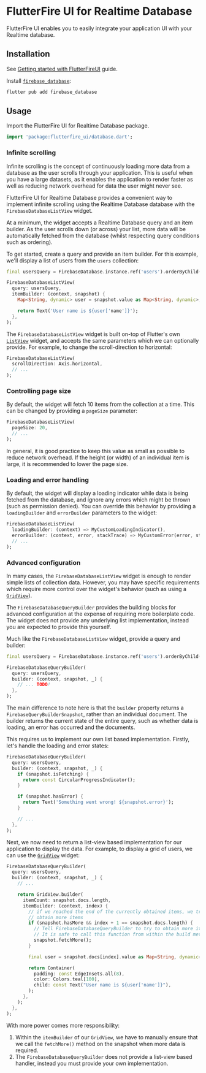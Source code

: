 # FlutterFire UI for Realtime Database

FlutterFire UI enables you to easily integrate your application UI with your Realtime database.

## Installation

See [Getting started with FlutterFireUI](./getting_started.md) guide.

Install [`firebase_database`](https://pub.dev/packages/firebase_database):

```sh
flutter pub add firebase_database
```

## Usage

Import the FlutterFire UI for Realtime Database package.

```dart
import 'package:flutterfire_ui/database.dart';
```

### Infinite scrolling

Infinite scrolling is the concept of continuously loading more data from a database
as the user scrolls through your application. This is useful when you have a large
datasets, as it enables the application to render faster as well as reducing network
overhead for data the user might never see.

FlutterFire UI for Realtime Database provides a convenient way to implement infinite scrolling
using the Realtime Database database with the `FirebaseDatabaseListView` widget.

At a minimum, the widget accepts a Realtime Database query and an item builder. As the user scrolls
down (or across) your list, more data will be automatically fetched from the database (whilst
respecting query conditions such as ordering).

To get started, create a query and provide an item builder. For this example, we'll display
a list of users from the `users` collection:

```dart
final usersQuery = FirebaseDatabase.instance.ref('users').orderByChild('name');

FirebaseDatabaseListView(
  query: usersQuery,
  itemBuilder: (context, snapshot) {
    Map<String, dynamic> user = snapshot.value as Map<String, dynamic>;

    return Text('User name is ${user['name']}');
  },
);
```

The `FirebaseDatabaseListView` widget is built on-top of Flutter's own [`ListView`](https://api.flutter.dev/flutter/widgets/ListView-class.html)
widget, and accepts the same parameters which we can optionally provide. For example, to change the scroll-direction to horizontal:

```dart
FirebaseDatabaseListView(
  scrollDirection: Axis.horizontal,
  // ...
);
```

### Controlling page size

By default, the widget will fetch 10 items from the collection at a time. This can be changed by providing a `pageSize` parameter:

```dart
FirebaseDatabaseListView(
  pageSize: 20,
  // ...
);
```

In general, it is good practice to keep this value as small as possible to reduce network overhead. If the height (or width)
of an individual item is large, it is recommended to lower the page size.

### Loading and error handling

By default, the widget will display a loading indicator while data is being fetched from the database, and ignore any errors which might be thrown
(such as permission denied). You can override this behavior by providing a `loadingBuilder` and `errorBuilder` parameters to the widget:

```dart
FirebaseDatabaseListView(
  loadingBuilder: (context) => MyCustomLoadingIndicator(),
  errorBuilder: (context, error, stackTrace) => MyCustomError(error, stackTrace),
  // ...
);
```

### Advanced configuration

In many cases, the `FirebaseDatabaseListView` widget is enough to render simple lists of collection data.
However, you may have specific requirements which require more control over the widget's behavior
(such as using a [`GridView`](https://api.flutter.dev/flutter/widgets/GridView-class.html)).

The `FirebaseDatabaseQueryBuilder` provides the building blocks for advanced configuration at the expense of
requiring more boilerplate code. The widget does not provide any underlying list implementation, instead
you are expected to provide this yourself.

Much like the `FirebaseDatabaseListView` widget, provide a query and builder:

```dart
final usersQuery = FirebaseDatabase.instance.ref('users').orderByChild('name');

FirebaseDatabaseQueryBuilder(
  query: usersQuery,
  builder: (context, snapshot, _) {
    // ... TODO!
  },
);
```

The main difference to note here is that the `builder` property returns a `FirebaseQueryBuilderSnapshot`, rather
than an individual document. The builder returns the current state of the entire query, such as whether
data is loading, an error has occurred and the documents.

This requires us to implement our own list based implementation. Firstly, let's handle the loading and error
states:

```dart
FirebaseDatabaseQueryBuilder(
  query: usersQuery,
  builder: (context, snapshot, _) {
    if (snapshot.isFetching) {
      return const CircularProgressIndicator();
    }

    if (snapshot.hasError) {
      return Text('Something went wrong! ${snapshot.error}');
    }

    // ...
  },
);
```

Next, we now need to return a list-view based implementation for our application to display the data. For example,
to display a grid of users, we can use the [`GridView`](https://api.flutter.dev/flutter/widgets/GridView-class.html) widget:

```dart
FirebaseDatabaseQueryBuilder(
  query: usersQuery,
  builder: (context, snapshot, _) {
    // ...

    return GridView.builder(
      itemCount: snapshot.docs.length,
      itemBuilder: (context, index) {
        // if we reached the end of the currently obtained items, we try to
        // obtain more items
        if (snapshot.hasMore && index + 1 == snapshot.docs.length) {
          // Tell FirebaseDatabaseQueryBuilder to try to obtain more items.
          // It is safe to call this function from within the build method.
          snapshot.fetchMore();
        }

        final user = snapshot.docs[index].value as Map<String, dynamic>;

        return Container(
          padding: const EdgeInsets.all(8),
          color: Colors.teal[100],
          child: const Text("User name is ${user['name']}"),
        );
      },
    );
  },
);
```

With more power comes more responsibility:

1. Within the `itemBuilder` of our `GridView`, we have to manually ensure that we call the `fetchMore()` method on the snapshot when more data is required.
1. The `FirebaseDatabaseQueryBuilder` does not provide a list-view based handler, instead you must provide your own implementation.
